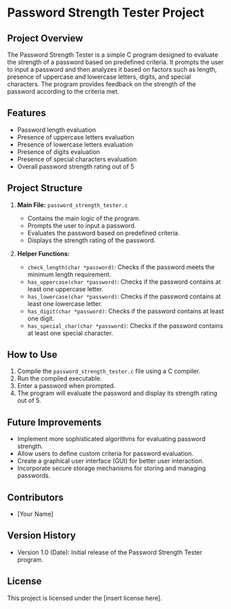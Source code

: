 # Password Strength Tester Project

## Project Overview
The Password Strength Tester is a simple C program designed to evaluate the strength of a password based on predefined criteria. It prompts the user to input a password and then analyzes it based on factors such as length, presence of uppercase and lowercase letters, digits, and special characters. The program provides feedback on the strength of the password according to the criteria met.

## Features
- Password length evaluation
- Presence of uppercase letters evaluation
- Presence of lowercase letters evaluation
- Presence of digits evaluation
- Presence of special characters evaluation
- Overall password strength rating out of 5

## Project Structure
1. **Main File:** `password_strength_tester.c`
    - Contains the main logic of the program.
    - Prompts the user to input a password.
    - Evaluates the password based on predefined criteria.
    - Displays the strength rating of the password.

2. **Helper Functions:**
    - `check_length(char *password)`: Checks if the password meets the minimum length requirement.
    - `has_uppercase(char *password)`: Checks if the password contains at least one uppercase letter.
    - `has_lowercase(char *password)`: Checks if the password contains at least one lowercase letter.
    - `has_digit(char *password)`: Checks if the password contains at least one digit.
    - `has_special_char(char *password)`: Checks if the password contains at least one special character.

## How to Use
1. Compile the `password_strength_tester.c` file using a C compiler.
2. Run the compiled executable.
3. Enter a password when prompted.
4. The program will evaluate the password and display its strength rating out of 5.

## Future Improvements
- Implement more sophisticated algorithms for evaluating password strength.
- Allow users to define custom criteria for password evaluation.
- Create a graphical user interface (GUI) for better user interaction.
- Incorporate secure storage mechanisms for storing and managing passwords.

## Contributors
- [Your Name]

## Version History
- Version 1.0 (Date): Initial release of the Password Strength Tester program.

## License
This project is licensed under the [insert license here].
